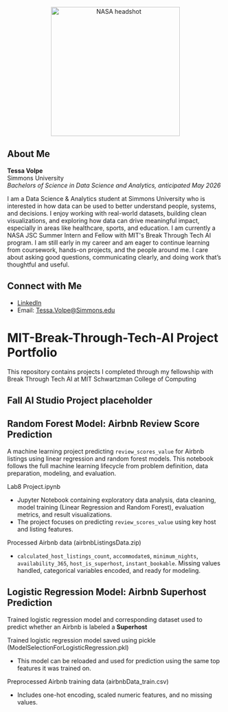 <p align = "center">
  <img src = "https://github.com/user-attachments/assets/a5941b2b-8e9f-434f-9002-04ee8dc2df37" alt = "NASA headshot" width = "300"/>
</p>

## About Me
**Tessa Volpe**  
Simmons University  
*Bachelors of Science in Data Science and Analytics, anticipated May 2026*  

I am a Data Science & Analytics student at Simmons University who is interested in how data can be used to better understand people, systems, and decisions. I enjoy working with real-world datasets, building clean visualizations, and exploring how data can drive meaningful impact, especially in areas like healthcare, sports, and education.
I am currently a NASA JSC Summer Intern and Fellow with MIT's Break Through Tech AI program. I am still early in my career and am eager to continue learning from coursework, hands-on projects, and the people around me. I care about asking good questions, communicating clearly, and doing work that’s thoughtful and useful.

## Connect with Me
- [LinkedIn](https://www.linkedin.com/in/tessa-volpe11/)
- Email: Tessa.Volpe@Simmons.edu

# MIT-Break-Through-Tech-AI Project Portfolio
This repository contains projects I completed through my fellowship with Break Through Tech AI at MIT Schwartzman College of Computing

## Fall AI Studio Project placeholder

## Random Forest Model: Airbnb Review Score Prediction
A machine learning project predicting `review_scores_value` for Airbnb listings using linear regression and random forest models. This notebook follows the full machine learning lifecycle from problem definition, data preparation, modeling, and evaluation.

Lab8 Project.ipynb
- Jupyter Notebook containing exploratory data analysis, data cleaning, model training (Linear Regression and Random Forest), evaluation metrics, and result visualizations.
- The project focuses on predicting `review_scores_value` using key host and listing features.

Processed Airbnb data (airbnbListingsData.zip)
- `calculated_host_listings_count`, `accommodate`s, `minimum_nights`, `availability_365`, `host_is_superhost`, `instant_bookable`. Missing values handled, categorical variables encoded, and ready for modeling.

## Logistic Regression Model: Airbnb Superhost Prediction
Trained logistic regression model and corresponding dataset used to predict whether an Airbnb is labeled a **Superhost**

Trained logistic regression model saved using pickle (ModelSelectionForLogisticRegression.pkl)
- This model can be reloaded and used for prediction using the same top features it was trained on.

Preprocessed Airbnb training data (airbnbData_train.csv)
- Includes one-hot encoding, scaled numeric features, and no missing values.
